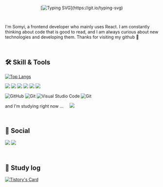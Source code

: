<br/>

<div align="center">

 [![Typing SVG](https://readme-typing-svg.demolab.com?font=Nunito&weight=600&size=50&pause=100&color=4277F7&center=true&vCenter=true&width=570&lines=Hello%2C+world!+I+am+Somyi.)](https://git.io/typing-svg)

</div>

<br/>

I'm Somyi, a frontend developer who mainly uses React. I am constantly thinking about code that is good to read, and I am always curious about new technologies and developing them. Thanks for visiting my github 🙌



<br/>
 

## 🛠️ Skill & Tools 
  
[![Top Langs](https://github-readme-stats.vercel.app/api/top-langs/?username=somyiLee&layout=compact)](https://github.com/anuraghazra/github-readme-stats)

<img src="https://img.shields.io/badge/TypeScript-3178C6?style=flat-square&logo=TypeScript&logoColor=white"> <img src="https://img.shields.io/badge/React-61DAFB?style=flat-square&logo=React&logoColor=white"> <img src="https://img.shields.io/badge/HTML5-E34F26?style=flat-square&logo=HTML5&logoColor=white"> <img src="https://img.shields.io/badge/CSS3-1572B6?style=flat-square&logo=CSS3&logoColor=white">  <img src="https://img.shields.io/badge/styled components-DB7093?style=flat-square&logo=styledcomponents&logoColor=white">  <img src="https://img.shields.io/badge/tailwind css-06B6D4?style=flat-square&logo=tailwindcss&logoColor=white"> 

 <img alt="GitHub" src ="https://img.shields.io/badge/GitHub-181717.svg?&style=flat-square&logo=GitHub&logoColor=white"/> <img alt="Git
" src ="https://img.shields.io/badge/Git-F05032.svg?&style=flat-square&logo=Git&logoColor=white"/> <img alt="Visual Studio Code" src ="https://img.shields.io/badge/Visual Studio Code-007ACC.svg?&style=flat-square&logo=VisualStudioCode&logoColor=white"/> <img alt="Git
" src ="https://img.shields.io/badge/Figma-F24E1E.svg?&style=flat-square&logo=figma&logoColor=white"/> 

and I'm studying right now ... &nbsp;&nbsp;&nbsp; <img src="https://img.shields.io/badge/Next.js-000000?style=flat-square&logo=nextdotjs&logoColor=white"/> 
 
   <br/>

  ##  🚀 Social 
 
<a href="https://som-2.tistory.com/" target="_blank"><img src="https://img.shields.io/badge/Tistory-000000?style=flat-square&logo=tistory&logoColor=ffffff"/></a>
<a href="mailto:some100696@gmail.com" target="_blank"><img src="https://img.shields.io/badge/Gmail-EA4335?style=flat-square&logo=google&logoColor=ffffff"/></a>

<br />

 ## 📝 Study log
 
  
  [![Tistory's Card](https://github-readme-tistory-card.vercel.app/api?name=som-2)](https://som-2.tistory.com/)

   <br/>
